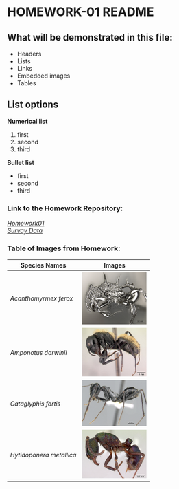 # HOMEWORK-01 README

## What will be demonstrated in this file:
- Headers
- Lists
- Links
- Embedded images
- Tables

## List options
**Numerical list**
1. first
2. second
3. third

**Bullet list**
- first
- second
- third

### Link to the Homework Repository:
_[Homework01](https://github.com/iwmcguire/tfcb-homework01/tree/master)_<br>
_[Survay Data](https://github.com/iwmcguire/tfcb-homework01/blob/master/data/survay_data_modified.tsv)_

### Table of Images from Homework:
| **Species Names** | Images |
| -- | -- |
| _Acanthomyrmex ferox_ | <img src="images/casent_0901788_acanthomyrmex_ferox_p-1-high.jpg" style="width:150px;"/> |
| _Amponotus darwinii_ | <img src="images/casent_0191696_camponotus_darwinii.jpg" style="width:150px;"/> |
| _Cataglyphis fortis_ | <img src="images/casent_0906296_cataglyphis_fortis_p-1-high.jpg" style="width:150px;"/> |
| _Hytidoponera metallica_ | <img src="images/casent_0172345_rhytidoponera_metallica.jpg" style="width:150px;"/> | 
